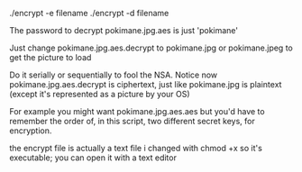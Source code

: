 ./encrypt -e filename 
./encrypt -d filename

The password to decrypt pokimane.jpg.aes is just 'pokimane'

Just change pokimane.jpg.aes.decrypt to pokimane.jpg or pokimane.jpeg to get the picture to load

Do it serially or sequentially to fool the NSA. Notice now pokimane.jpg.aes.decrypt is ciphertext, just like pokimane.jpg is plaintext (except it's represented as a picture by your OS)

For example you might want pokimane.jpg.aes.aes but you'd have to remember the order of, in this script, two different secret keys, for encryption.

the encrypt file is actually a text file i changed with chmod +x so it's executable; you can open it with a text editor
